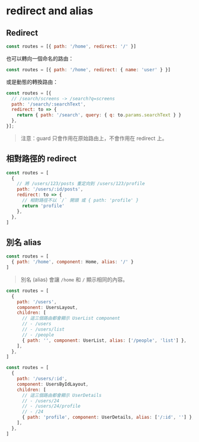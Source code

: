 # redirect and alias

## Redirect

```js
const routes = [{ path: '/home', redirect: '/' }]
```

也可以轉向一個命名的路由：

```js
const routes = [{ path: '/home', redirect: { name: 'user' } }]
```

或是動態的轉換路由：

```js
const routes = [{
  // /search/screens -> /search?q=screens
  path: '/search/:searchText',
  redirect: to => {
    return { path: '/search', query: { q: to.params.searchText } }
  },
}];
```

> 注意：guard 只會作用在原始路由上，不會作用在 redirect 上。

## 相對路徑的 redirect

```js
const routes = [
  {
    // 將 /users/123/posts 重定向到 /users/123/profile 
    path: '/users/:id/posts',
    redirect: to => {
      // 相對路徑不以 `/` 開頭 或 { path: 'profile' }
      return 'profile'
    },
  },
]
```

## 別名 alias

```js
const routes = [
  { path: '/home', component: Home, alias: '/' }
]
```

> 別名 (alias) 會讓 `/home` 和 `/` 顯示相同的內容。

```js
const routes = [
  {
    path: '/users',
    component: UsersLayout,
    children: [
      // 這三個路由都會顯示 UserList component
      // - /users
      // - /users/list
      // - /people
      { path: '', component: UserList, alias: ['/people', 'list'] },
    ],
  },
]
```

```js
const routes = [
  {
    path: '/users/:id',
    component: UsersByIdLayout,
    children: [
      // 這三個路由都會顯示 UserDetails
      // - /users/24
      // - /users/24/profile
      // - /24
      { path: 'profile', component: UserDetails, alias: ['/:id', ''] },
    ],
  },
]
```

